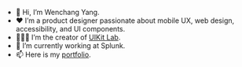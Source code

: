 - 👋 Hi, I’m Wenchang Yang.
- ❤️ I’m a product designer passionate about mobile UX, web design, accessibility, and UI components. 
- 👨🏻‍💻 I’m the creator of [UIKit Lab](https://apps.apple.com/in/app/uikit-lab/id1572751890).
- 📏 I’m currently working at Splunk.
- 📫 Here is my [portfolio](https://www.wenchangyang.com).

<!---
SSTXNEO/SSTXNEO is a ✨ special ✨ repository because its `README.md` (this file) appears on your GitHub profile.
You can click the Preview link to take a look at your changes.
--->
